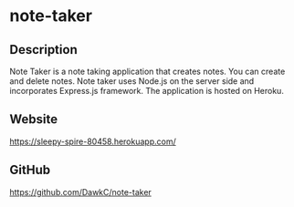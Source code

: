 # note-taker

## Description

Note Taker is a note taking application that creates notes. You can create and delete notes. Note taker uses Node.js on the server side and incorporates Express.js framework. The application is hosted on Heroku.

## Website

https://sleepy-spire-80458.herokuapp.com/

## GitHub

https://github.com/DawkC/note-taker
